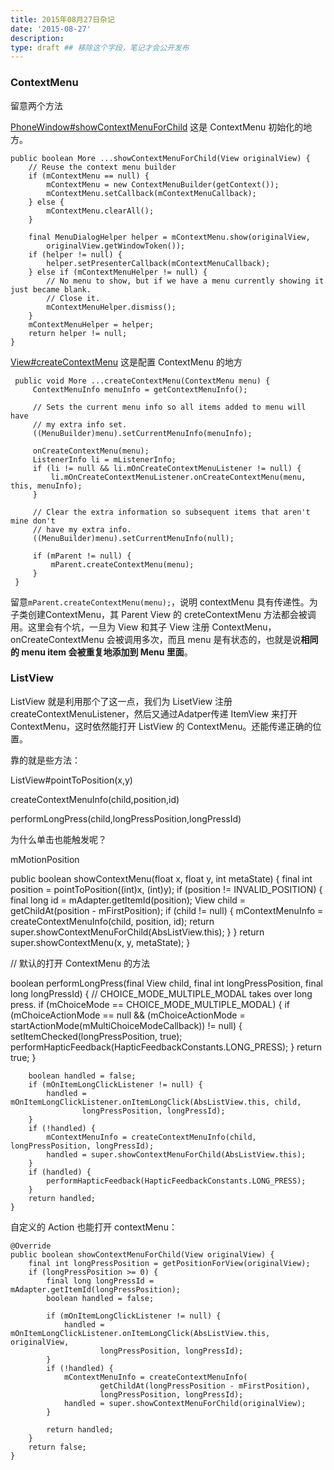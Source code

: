 ```yaml
---
title: 2015年08月27日杂记
date: '2015-08-27'
description:
type: draft ## 移除这个字段，笔记才会公开发布
---
```


### ContextMenu


留意两个方法

[PhoneWindow#showContextMenuForChild](http://grepcode.com/file/repo1.maven.org/maven2/org.robolectric/android-all/5.0.0_r2-robolectric-1/com/android/internal/policy/impl/PhoneWindow.java#2604) 这是 ContextMenu 初始化的地方。


    public boolean More ...showContextMenuForChild(View originalView) {
        // Reuse the context menu builder
		if (mContextMenu == null) {
			mContextMenu = new ContextMenuBuilder(getContext());
			mContextMenu.setCallback(mContextMenuCallback);
		} else {
            mContextMenu.clearAll();
		}
	
        final MenuDialogHelper helper = mContextMenu.show(originalView,
            originalView.getWindowToken());
		if (helper != null) {
            helper.setPresenterCallback(mContextMenuCallback);
		} else if (mContextMenuHelper != null) {
			// No menu to show, but if we have a menu currently showing it just became blank.
			// Close it.
			mContextMenuHelper.dismiss();
		}
		mContextMenuHelper = helper;
		return helper != null;
	}

[View#createContextMenu](http://grepcode.com/file/repo1.maven.org/maven2/org.robolectric/android-all/5.0.0_r2-robolectric-1/android/view/View.java#9042) 这是配置 ContextMenu 的地方

     public void More ...createContextMenu(ContextMenu menu) {
         ContextMenuInfo menuInfo = getContextMenuInfo();
 
         // Sets the current menu info so all items added to menu will have
         // my extra info set.
         ((MenuBuilder)menu).setCurrentMenuInfo(menuInfo);
 
         onCreateContextMenu(menu);
         ListenerInfo li = mListenerInfo;
         if (li != null && li.mOnCreateContextMenuListener != null) {
             li.mOnCreateContextMenuListener.onCreateContextMenu(menu, this, menuInfo);
         }
 
         // Clear the extra information so subsequent items that aren't mine don't
         // have my extra info.
         ((MenuBuilder)menu).setCurrentMenuInfo(null);
		 
         if (mParent != null) {
             mParent.createContextMenu(menu);
         }
     }



留意`mParent.createContextMenu(menu);`，说明 contextMenu 具有传递性。为子类创建ContextMenu，其 Parent View 的 creteContextMenu 方法都会被调用。这里会有个坑，一旦为 View 和其子 View 注册 ContextMenu， onCreateContextMenu 会被调用多次，而且 menu 是有状态的，也就是说**相同的 menu item 会被重复地添加到 Menu 里面**。

### ListView

ListView 就是利用那个了这一点，我们为 LisetView 注册 createContextMenuListener，然后又通过Adatper传递 ItemView 来打开 ContextMenu，这时依然能打开 ListView 的 ContextMenu。还能传递正确的位置。

靠的就是些方法：

ListView#pointToPosition(x,y)

createContextMenuInfo(child,position,id)

performLongPress(child,longPressPosition,longPressId)

为什么单击也能触发呢？

mMotionPosition


 public boolean showContextMenu(float x, float y, int metaState) {
        final int position = pointToPosition((int)x, (int)y);
        if (position != INVALID_POSITION) {
            final long id = mAdapter.getItemId(position);
            View child = getChildAt(position - mFirstPosition);
            if (child != null) {
                mContextMenuInfo = createContextMenuInfo(child, position, id);
                return super.showContextMenuForChild(AbsListView.this);
            }
        }
        return super.showContextMenu(x, y, metaState);
		}


// 默认的打开 ContextMenu 的方法

   boolean performLongPress(final View child,
            final int longPressPosition, final long longPressId) {
        // CHOICE_MODE_MULTIPLE_MODAL takes over long press.
        if (mChoiceMode == CHOICE_MODE_MULTIPLE_MODAL) {
            if (mChoiceActionMode == null &&
                    (mChoiceActionMode = startActionMode(mMultiChoiceModeCallback)) != null) {
                setItemChecked(longPressPosition, true);
                performHapticFeedback(HapticFeedbackConstants.LONG_PRESS);
            }
            return true;
        }

        boolean handled = false;
        if (mOnItemLongClickListener != null) {
            handled = mOnItemLongClickListener.onItemLongClick(AbsListView.this, child,
                    longPressPosition, longPressId);
        }
        if (!handled) {
            mContextMenuInfo = createContextMenuInfo(child, longPressPosition, longPressId);
            handled = super.showContextMenuForChild(AbsListView.this);
        }
        if (handled) {
            performHapticFeedback(HapticFeedbackConstants.LONG_PRESS);
        }
        return handled;
	}


自定义的 Action 也能打开 contextMenu：

	@Override
    public boolean showContextMenuForChild(View originalView) {
        final int longPressPosition = getPositionForView(originalView);
        if (longPressPosition >= 0) {
            final long longPressId = mAdapter.getItemId(longPressPosition);
            boolean handled = false;

            if (mOnItemLongClickListener != null) {
                handled = mOnItemLongClickListener.onItemLongClick(AbsListView.this, originalView,
                        longPressPosition, longPressId);
            }
            if (!handled) {
                mContextMenuInfo = createContextMenuInfo(
                        getChildAt(longPressPosition - mFirstPosition),
                        longPressPosition, longPressId);
                handled = super.showContextMenuForChild(originalView);
            }

            return handled;
        }
        return false;
    }
